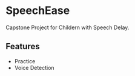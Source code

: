 # SpeechEase

Capstone Project for Childern with Speech Delay.

## Features

- Practice
- Voice Detection
